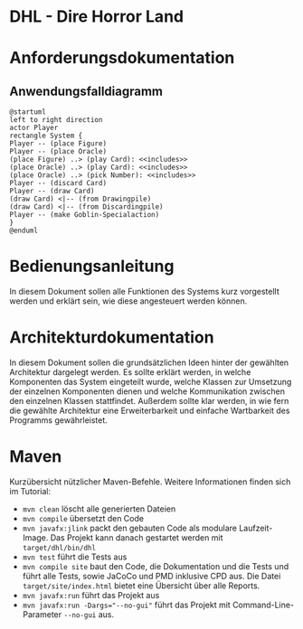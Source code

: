 # DHL - Dire Horror Land

# Anforderungsdokumentation

## Anwendungsfalldiagramm

```plantuml
@startuml
left to right direction
actor Player
rectangle System {
Player -- (place Figure)
Player -- (place Oracle)
(place Figure) ..> (play Card): <<includes>>
(place Oracle) ..> (play Card): <<includes>>
(place Oracle) ..> (pick Number): <<includes>>
Player -- (discard Card)
Player -- (draw Card)
(draw Card) <|-- (from Drawingpile)
(draw Card) <|-- (from Discardingpile)
Player -- (make Goblin-Specialaction)
}
@enduml
```

# Bedienungsanleitung

In diesem Dokument sollen alle Funktionen des Systems kurz vorgestellt werden und erklärt sein, wie diese angesteuert werden können.

# Architekturdokumentation

In diesem Dokument sollen die grundsätzlichen Ideen hinter der gewählten Architektur dargelegt werden. Es sollte erklärt werden, in welche Komponenten das System eingeteilt wurde, welche Klassen zur Umsetzung der einzelnen Komponenten dienen und welche Kommunikation zwischen den einzelnen Klassen stattfindet. Außerdem sollte klar werden, in wie fern die gewählte Architektur eine Erweiterbarkeit und einfache Wartbarkeit des Programms gewährleistet.

# Maven

Kurzübersicht nützlicher Maven-Befehle. Weitere Informationen finden sich im Tutorial:

* `mvn clean` löscht alle generierten Dateien
* `mvn compile` übersetzt den Code
* `mvn javafx:jlink` packt den gebauten Code als modulare Laufzeit-Image. Das Projekt kann danach gestartet werden mit `target/dhl/bin/dhl`
* `mvn test` führt die Tests aus
* `mvn compile site` baut den Code, die Dokumentation und die Tests und führt alle Tests, sowie JaCoCo und PMD inklusive CPD aus. Die Datei `target/site/index.html` bietet eine Übersicht über alle Reports.
* `mvn javafx:run` führt das Projekt aus
* `mvn javafx:run -Dargs="--no-gui"` führt das Projekt mit Command-Line-Parameter `--no-gui` aus.
